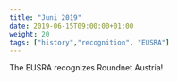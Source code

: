 ```yaml
---
title: "Juni 2019"
date: 2019-06-15T09:00:00+01:00
weight: 20
tags: ["history","recognition", "EUSRA"]
---
```


The EUSRA recognizes Roundnet Austria!
